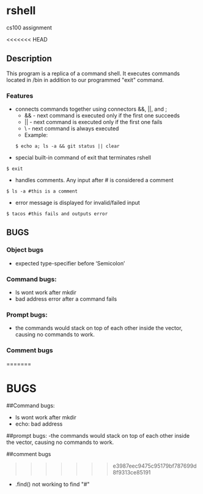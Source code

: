 # rshell
cs100 assignment

<<<<<<< HEAD

## Description
This program is a replica of a command shell. It executes commands located in /bin in addition
to our programmed "exit" command.
### Features
- connects commands together using connectors &&, ||, and ; 
    * && - next command is executed only if the first one succeeds
    * || - next command is executed only if the first one fails
    * \ - next command is always executed
    * Example: 
    ~~~
    $ echo a; ls -a && git status || clear 
    ~~~
- special built-in command of exit that terminates rshell
~~~
$ exit
~~~
- handles comments. Any input after # is considered a comment
~~~
$ ls -a #this is a comment
~~~
- error message is displayed for invalid/failed input
~~~
$ tacos #this fails and outputs error
~~~


## BUGS
### Object bugs
- expected type-specifier before ‘Semicolon’

### Command bugs:
- ls wont work after mkdir
- bad address error after a command fails 

### Prompt bugs: 
- the commands would stack on top of each other inside the vector, causing no commands to work.

### Comment bugs
=======
# BUGS
##Command bugs:
- ls wont work after mkdir
- echo: bad address 

##prompt bugs: 
-the commands would stack on top of each other inside the vector, causing no commands to work.

##comment bugs
>>>>>>> e3987eec9475c95179bf787699d8f9313ce85191
- .find() not working to find "#"